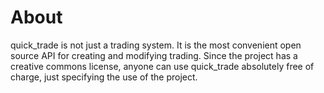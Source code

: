 # About
quick_trade is not just a trading system.
It is the most convenient open source API for creating and modifying trading.
Since the project has a creative commons license,
anyone can use quick_trade absolutely free of charge, just specifying the use of the project.
